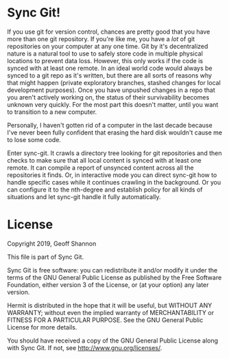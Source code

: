 # Sync Git!

If you use git for version control, chances are pretty good that you
have more than one git repository. If you're like me, you have a _lot_
of git repositories on your computer at any one time. Git by it's
decentralized nature is a natural tool to use to safely store code in
multiple physical locations to prevent data loss. However, this only
works if the code is synced with at least one remote.  In an ideal
world code would always be synced to a git repo as it's written, but
there are all sorts of reasons why that might happen (private
exploratory branches, stashed changes for local development
purposes). Once you have unpushed changes in a repo that you aren't
actively working on, the status of their survivability becomes unknown
very quickly.  For the most part this doesn't matter, until you want
to transition to a new computer.

Personally, I haven't gotten rid of a computer in the last decade
because I've never been fully confident that erasing the hard disk
wouldn't cause me to lose some code.

Enter sync-git. It crawls a directory tree looking for git
repositories and then checks to make sure that all local content is
synced with at least one remote. It can compile a report of unsynced
content across all the repositories it finds. Or, in interactive mode
you can direct sync-git how to handle specific cases while it
continues crawling in the background. Or you can configure it to the
nth-degree and establish policy for all kinds of situations and let
sync-git handle it fully automatically.

# License

Copyright 2019, Geoff Shannon

This file is part of Sync Git.

Sync Git  is free software: you can redistribute it and/or modify it
under the terms of the GNU General Public License as published by
the Free Software Foundation, either version 3 of the License, or
(at your option) any later version.

Hermit is distributed in the hope that it will be useful, but
WITHOUT ANY WARRANTY; without even the implied warranty of
MERCHANTABILITY or FITNESS FOR A PARTICULAR PURPOSE.  See the GNU
General Public License for more details.

You should have received a copy of the GNU General Public License
along with Sync Git. If not, see <http://www.gnu.org/licenses/>.
